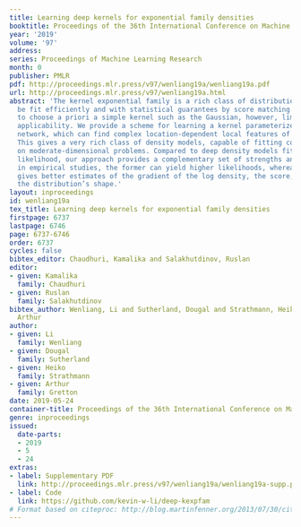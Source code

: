 ```yaml
---
title: Learning deep kernels for exponential family densities
booktitle: Proceedings of the 36th International Conference on Machine Learning
year: '2019'
volume: '97'
address: 
series: Proceedings of Machine Learning Research
month: 0
publisher: PMLR
pdf: http://proceedings.mlr.press/v97/wenliang19a/wenliang19a.pdf
url: http://proceedings.mlr.press/v97/wenliang19a.html
abstract: 'The kernel exponential family is a rich class of distributions, which can
  be fit efficiently and with statistical guarantees by score matching. Being required
  to choose a priori a simple kernel such as the Gaussian, however, limits its practical
  applicability. We provide a scheme for learning a kernel parameterized by a deep
  network, which can find complex location-dependent local features of the data geometry.
  This gives a very rich class of density models, capable of fitting complex structures
  on moderate-dimensional problems. Compared to deep density models fit via maximum
  likelihood, our approach provides a complementary set of strengths and tradeoffs:
  in empirical studies, the former can yield higher likelihoods, whereas the latter
  gives better estimates of the gradient of the log density, the score, which describes
  the distribution’s shape.'
layout: inproceedings
id: wenliang19a
tex_title: Learning deep kernels for exponential family densities
firstpage: 6737
lastpage: 6746
page: 6737-6746
order: 6737
cycles: false
bibtex_editor: Chaudhuri, Kamalika and Salakhutdinov, Ruslan
editor:
- given: Kamalika
  family: Chaudhuri
- given: Ruslan
  family: Salakhutdinov
bibtex_author: Wenliang, Li and Sutherland, Dougal and Strathmann, Heiko and Gretton,
  Arthur
author:
- given: Li
  family: Wenliang
- given: Dougal
  family: Sutherland
- given: Heiko
  family: Strathmann
- given: Arthur
  family: Gretton
date: 2019-05-24
container-title: Proceedings of the 36th International Conference on Machine Learning
genre: inproceedings
issued:
  date-parts:
  - 2019
  - 5
  - 24
extras:
- label: Supplementary PDF
  link: http://proceedings.mlr.press/v97/wenliang19a/wenliang19a-supp.pdf
- label: Code
  link: https://github.com/kevin-w-li/deep-kexpfam
# Format based on citeproc: http://blog.martinfenner.org/2013/07/30/citeproc-yaml-for-bibliographies/
---
```

